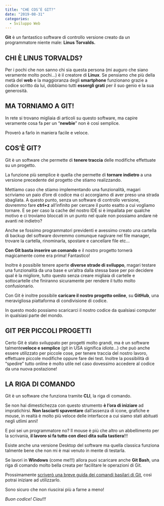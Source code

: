 ```yaml
---
title: "CHE COS’È GIT?"
date: "2019-08-31"
categories:
  - Sviluppo Web
---
```


**Git** è un fantastico software di controllo versione creato da un programmatore niente male: **Linus Torvalds.**

## CHI È LINUS TORVALDS?

Per i pochi che non sanno chi sia questa persona (mi auguro che siano veramente molto pochi…) è il creatore di **Linux**. Se pensiamo che più della metà del **web** e la maggioranza degli **smartphone** funzionano grazie a codice scritto da lui, dobbiamo tutti **essergli grati** per il suo genio e la sua generosità.

## MA TORNIAMO A GIT!

In rete si trovano migliaia di articoli su questo software, ma capire veramente cosa fa per un “**newbie**” non è così semplice.

Proverò a farlo in maniera facile e veloce.

## COS’È GIT?

Git è un software che permette di **tenere traccia** delle modifiche effettuate su un progetto.

La funzione più semplice è quella che permette di **tornare indietro** a una versione precedente del progetto che stiamo realizzando.

Mettiamo caso che stiamo implementando una funzionalità, magari scriviamo un paio d’ore di codice ma ci accorgiamo di aver preso una strada sbagliata. A questo punto, senza un software di controllo versione, dovremmo fare **ctrl+z** all’infinito per cercare il punto esatto a cui vogliamo tornare. E se per caso la cache del nostro IDE si è impallata per qualche motivo e ci troviamo bloccati in un punto nel quale non possiamo andare nè avanti nè indietro?

Anche se fossimo programmatori previdenti e avessimo creato una cartella di backup del software dovremmo comunque nagivare nel file manager, trovare la cartella, rinominarla, spostare e cancellare file etc…

**Con Git basta inserire un comando** e il nostro progetto tornerà magicamente come era prima! Fantastico!

Inoltre è possibile tenere aperte **diverse strade di sviluppo**, magari testare una funzionalità da una base e un’altra dalla stessa base per poi decidere qual è la migliore, tutto questo senza creare migliaia di cartelle e sottocartelle che finiranno sicuramente per rendere il tutto molto confusionario.

Con Git è inoltre possibile **caricare il nostro progetto online**, su **GitHub**, una meravigliosa piattaforma di condivisione di codice.

In questo modo possiamo scaricarci il nostro codice da qualsiasi computer in qualsiasi parte del mondo.

## GIT PER PICCOLI PROGETTI

Certo Git è stato sviluppato per progetti molto grandi, ma è un software talmente**veloce e semplice** (git in USA significa _idiota_…) che può anche essere utilizzato per piccole cose, per tenere traccia del nostro lavoro, effettuare piccole modifiche oppure fare dei test. Inoltre la possibilità di “spedire” tutto online è molto utile nel caso dovessimo accedere al codice da una nuova postazione!

## LA RIGA DI COMANDO

Git è un software che funziona tramite **CLI**, la riga di comando.

Se non hai dimestichezza con questo strumento **è l’ora di iniziare** ad impratichirsi. **Non lasciarti spaventare** dall’assenza di icone, grafiche e mouse, in realtà è molto più veloce delle interfacce a cui siamo stati abituati negli utlimi anni!

E poi sei un programmatore no? Il mouse è più che altro un abbellimento per la scrivania, **il lavoro si fa tutto con dieci dita sulla tastiera**!!!

Esiste anche una versione Desktop del software ma quella classica funziona talmente bene che non mi è mai venuto in mente di testarla.

Se lavori in **Windows** (come me!!!) allora puoi scaricare anche **Git Bash**, una riga di comando molto bella creata per facilitare le operazioni di Git.

Prossimamente [scriverò una breve guida dei comandi basilari di Git](/guide/come-usare-git/), così potrai iniziare ad utilizzarlo.

Sono sicuro che non riuscirai più a farne a meno!

_Buon codice! Ciau!!!_
